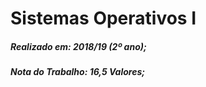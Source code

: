 # Sistemas Operativos I

##### Realizado em: 2018/19 (2º ano);  
##### Nota do Trabalho: 16,5 Valores;
